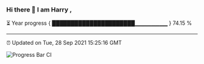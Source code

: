 ### Hi there 👋 I am Harry , 

⏳ Year progress { ██████████████████████▁▁▁▁▁▁▁▁ } 74.15 %

---

⏰ Updated on Tue, 28 Sep 2021 15:25:16 GMT

![Progress Bar CI](https://github.com/duykhang68/duykhang68/workflows/Progress%20Bar%20CI/badge.svg)
